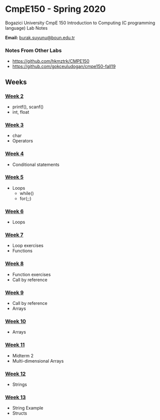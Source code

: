 # CmpE150 - Spring 2020 

Bogazici University CmpE 150 Introduction to Computing (C programming language) Lab Notes 

**Email:** burak.suyunu@boun.edu.tr

### Notes From Other Labs

* https://github.com/hkmztrk/CMPE150
* https://github.com/gokceuludogan/cmpe150-fall19

## Weeks

### [Week 2](Week_02/)

* printf(), scanf()
* int, float

### [Week 3](Week_03/)

* char
* Operators

### [Week 4](Week_04/)

* Conditional statements

### [Week 5](Week_05/)

* Loops
	* while()
	* for(;;)

### [Week 6](Week_06/)

* Loops

### [Week 7](Week_07/)

* Loop exercises
* Functions

### [Week 8](Week_08/)

* Function exercises
* Call by reference

### [Week 9](Week_09/)

* Call by reference
* Arrays

### [Week 10](Week_10/)

* Arrays

### [Week 11](Week_11/)

* Midterm 2
* Multi-dimensional Arrays

### [Week 12](Week_12/)

* Strings

### [Week 13](Week_13/)

* String Example
* Structs
